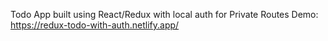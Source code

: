 Todo App built using React/Redux with local auth for Private Routes
Demo: https://redux-todo-with-auth.netlify.app/
